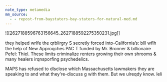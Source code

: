 ```yaml
---
note_type: metamedia
mm_source:
  - - repost-from-baystaters-bay-staters-for-natural-med.md
---
```


![[2627188596763156645_2627188592275350231.jpg]]

they helped wrlfe the qrblirgry S
secretly forced into-California’s: blll wﬂh
the help of New Approqches PAC T
funded by Mr. Bronner & billionaire Pefel:
Thiel. These limits criminalize renters
growing their own shrooms & many
healers irqnsporfing psychedelics.

MAPS has refused to dlsclose whlch
Massachusetts lawmakers they are
speaking to and what they're-discuss g
with them. But we ulreqdy know. leli


